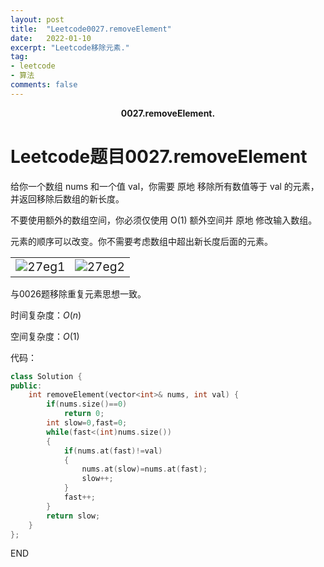 ```yaml
---
layout: post
title:  "Leetcode0027.removeElement"
date:   2022-01-10
excerpt: "Leetcode移除元素."
tag:
- leetcode 
- 算法
comments: false
---
```


<center><b>0027.removeElement.</b> </center>

# Leetcode题目0027.removeElement

给你一个数组 nums 和一个值 val，你需要 原地 移除所有数值等于 val 的元素，并返回移除后数组的新长度。

不要使用额外的数组空间，你必须仅使用 O(1) 额外空间并 原地 修改输入数组。

元素的顺序可以改变。你不需要考虑数组中超出新长度后面的元素。

<table><tr><td><img src="https://s2.loli.net/2022/01/10/rzX7mGShdxTsRjc.png" alt="27eg1" style="zoom:120%;" /></td><td><img src="https://s2.loli.net/2022/01/10/W9rFjxVkcpXRSZh.png" alt="27eg2" style="zoom:120%;" /></td></tr></table>

与0026题移除重复元素思想一致。

时间复杂度：$O(n)$

空间复杂度：$O(1)$

代码：

```c++
class Solution {
public:
    int removeElement(vector<int>& nums, int val) {
        if(nums.size()==0)
            return 0;
        int slow=0,fast=0;
        while(fast<(int)nums.size())
        {
            if(nums.at(fast)!=val)
            {
                nums.at(slow)=nums.at(fast);
                slow++;
            }
            fast++;
        }
        return slow;
    }
};
```



END